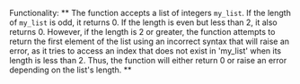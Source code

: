 Functionality: ** The function accepts a list of integers `my_list`. If the length of `my_list` is odd, it returns 0. If the length is even but less than 2, it also returns 0. However, if the length is 2 or greater, the function attempts to return the first element of the list using an incorrect syntax that will raise an error, as it tries to access an index that does not exist in 'my_list' when its length is less than 2. Thus, the function will either return 0 or raise an error depending on the list's length. **